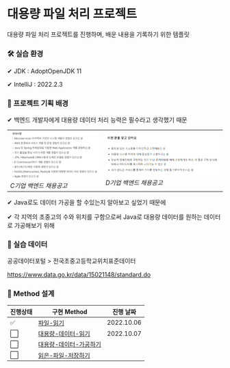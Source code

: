 # 대용량 파일 처리 프로젝트

대용량 파일 처리 프로젝트를 진행하며, 배운 내용을 기록하기 위한 템플릿



### 🛠 실습 환경

✔ JDK : AdoptOpenJDK 11

✔ IntelliJ : 2022.2.3





### 👀 프로젝트 기획 배경

✔ 백엔드 개발자에게 대용량 데이터 처리 능력은 필수라고 생각했기 때문

<table>
    <tr>
        <td><img src="./assets/image-20221022220346895.png" float="left" alt="C기업 백엔드 채용공고"/>
            <em display="block" text-align="center">C기업 백엔드 채용공고</em></td>
		<td><img src="./assets/image-20221022220703287.png" float="right" alt="D기업 백엔드 채용공고"/>
        	<em display="block" text-align="center">D기업 백엔드 채용공고</em></td>
	</tr>
</table>

✔ Java로도 데이터 가공을 할 수있는지 알아보고 싶었기 때문에

✔ 각 지역의 초중고의 수와 위치를 구함으로써 Java로 대용량 데이터를 원하는 데이터로 가공해보기 위해





### 📑 실습 데이터

공공데이터포털 > 전국초중고등학교위치표준데이터

https://www.data.go.kr/data/15021148/standard.do





### 🧩 Method 설계

| 진행상태             | 구현 Method                                                | 진행 날짜  |
| -------------------- | ---------------------------------------------------------- | ---------- |
| :white_check_mark:   | [파일-읽기](README/파일-읽기.md)                           | 2022.10.06 |
| :white_large_square: | [대용량-데이터-읽기](README/대용량-데이터-읽기.md)         | 2022.10.07 |
| :white_large_square: | [대용량-데이터-가공하기](README/대용량-데이터-가공하기.md) |            |
| :white_large_square: | [읽은-파일-저장하기](README/읽은-파일-저장하기.md)         |            |





